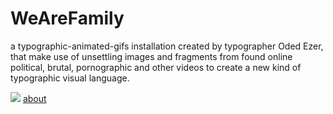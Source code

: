 # WeAreFamily

a typographic-animated-gifs installation created by typographer Oded Ezer, that make use of unsettling images and fragments from found online political, brutal, pornographic and other videos to create a new kind of typographic visual language. 

![](screenshot.png)
[about](about.html)
